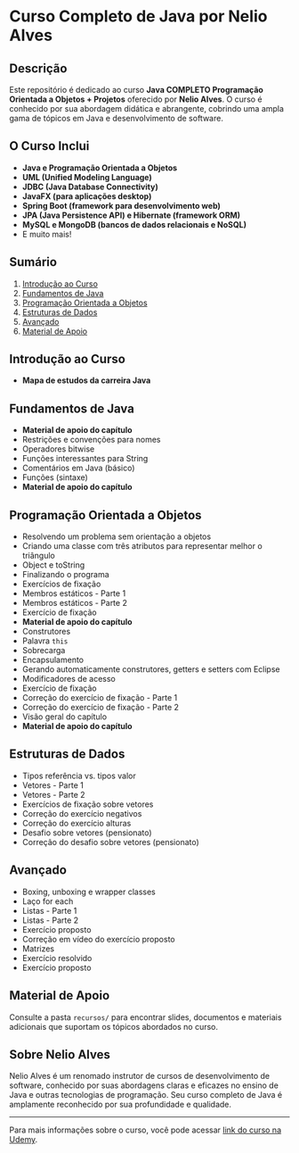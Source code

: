 # Curso Completo de Java por Nelio Alves

## Descrição

Este repositório é dedicado ao curso **Java COMPLETO Programação Orientada a Objetos + Projetos** oferecido por **Nelio Alves**. O curso é conhecido por sua abordagem didática e abrangente, cobrindo uma ampla gama de tópicos em Java e desenvolvimento de software.

## O Curso Inclui

- **Java e Programação Orientada a Objetos**
- **UML (Unified Modeling Language)**
- **JDBC (Java Database Connectivity)**
- **JavaFX (para aplicações desktop)**
- **Spring Boot (framework para desenvolvimento web)**
- **JPA (Java Persistence API) e Hibernate (framework ORM)**
- **MySQL e MongoDB (bancos de dados relacionais e NoSQL)**
- E muito mais!

## Sumário

1. [Introdução ao Curso](#introdu%C3%A7%C3%A3o-ao-curso)
2. [Fundamentos de Java](#fundamentos-de-java)
3. [Programação Orientada a Objetos](#programa%C3%A7%C3%A3o-orientada-a-objetos)
4. [Estruturas de Dados](#estruturas-de-dados)
5. [Avançado](#avancado)
6. [Material de Apoio](#material-de-apoio)

## Introdução ao Curso

- **Mapa de estudos da carreira Java**

## Fundamentos de Java

- **Material de apoio do capítulo**
- Restrições e convenções para nomes
- Operadores bitwise
- Funções interessantes para String
- Comentários em Java (básico)
- Funções (sintaxe)
- **Material de apoio do capítulo**

## Programação Orientada a Objetos

- Resolvendo um problema sem orientação a objetos
- Criando uma classe com três atributos para representar melhor o triângulo
- Object e toString
- Finalizando o programa
- Exercícios de fixação
- Membros estáticos - Parte 1
- Membros estáticos - Parte 2
- Exercício de fixação
- **Material de apoio do capítulo**
- Construtores
- Palavra `this`
- Sobrecarga
- Encapsulamento
- Gerando automaticamente construtores, getters e setters com Eclipse
- Modificadores de acesso
- Exercício de fixação
- Correção do exercício de fixação - Parte 1
- Correção do exercício de fixação - Parte 2
- Visão geral do capítulo
- **Material de apoio do capítulo**

## Estruturas de Dados

- Tipos referência vs. tipos valor
- Vetores - Parte 1
- Vetores - Parte 2
- Exercícios de fixação sobre vetores
- Correção do exercício negativos
- Correção do exercício alturas
- Desafio sobre vetores (pensionato)
- Correção do desafio sobre vetores (pensionato)

## Avançado

- Boxing, unboxing e wrapper classes
- Laço for each
- Listas - Parte 1
- Listas - Parte 2
- Exercício proposto
- Correção em vídeo do exercício proposto
- Matrizes
- Exercício resolvido
- Exercício proposto

## Material de Apoio

Consulte a pasta `recursos/` para encontrar slides, documentos e materiais adicionais que suportam os tópicos abordados no curso.

## Sobre Nelio Alves

Nelio Alves é um renomado instrutor de cursos de desenvolvimento de software, conhecido por suas abordagens claras e eficazes no ensino de Java e outras tecnologias de programação. Seu curso completo de Java é amplamente reconhecido por sua profundidade e qualidade.

---

Para mais informações sobre o curso, você pode acessar [link do curso na Udemy](https://www.udemy.com/course/java-curso-completo/?couponCode=ST9MT71624).
